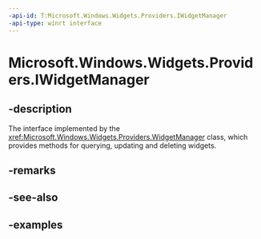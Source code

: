 ```yaml
---
-api-id: T:Microsoft.Windows.Widgets.Providers.IWidgetManager
-api-type: winrt interface
---
```


# Microsoft.Windows.Widgets.Providers.IWidgetManager

<!--
public interface IWidgetManager
-->


## -description

The interface implemented by the <xref:Microsoft.Windows.Widgets.Providers.WidgetManager> class, which provides methods for querying, updating and deleting widgets.

## -remarks

## -see-also

## -examples



